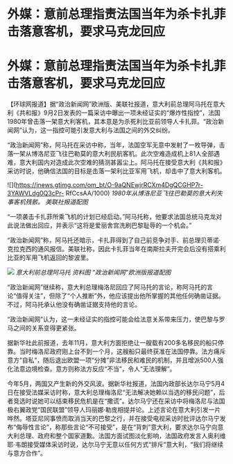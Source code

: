 # 外媒：意前总理指责法国当年为杀卡扎菲击落意客机，要求马克龙回应

# 外媒：意前总理指责法国当年为杀卡扎菲击落意客机，要求马克龙回应

【环球网报道】据“政治新闻网”欧洲版、美联社报道，意大利前总理阿马托在意大利《共和报》9月2日发表的一篇采访中曝出一项未经证实的“爆炸性指控”，法国1980年曾击落一架意大利客机，其本意是为杀死利比亚前领导人卡扎菲。“政治新闻网”认为，这一指控可能引发意大利与法国之间的外交纠纷。

“政治新闻网”称，阿马托在采访中称，当年，法国空军无意中发射了一枚导弹，击落一架从博洛尼亚飞往巴勒莫的意大利民航客机。此次空难造成机上81人全部遇难，意大利国内对造成此次空难的猜测甚嚣尘上。阿马托在接受意大利《共和报》采访时说，他确信法国的目标是击落一架利比亚军用飞机，却击中了意大利客机。

![](https://inews.gtimg.com/om_bt/O-9aQNEwjrRCXm4DgQCGHP7r-3YAWVLdg0Q3cPr-
RfCcsAA/1000) _1980年从博洛尼亚飞往巴勒莫的意大利失事客机残骸。 美联社报道配图_

“一项袭击卡扎菲所乘飞机的计划已经启动。”阿马托称，他要求法国总统马克龙对此说法做出回应，并表示“这将是爱丽舍宫洗刷巴黎耻辱的一个机会。”

“政治新闻网”称，阿马托还暗示，卡扎菲得到了自己前竞争对手、前总理贝蒂诺·克拉克西的通风报信。美联社称，因此卡扎菲当年在南斯拉夫开完会后没有搭乘利比亚的军用飞机返回的黎波里。

![](https://inews.gtimg.com/om_bt/OjEfNnlYJGK8XLwmCMuiX7TSh94hBq3MGOzebLoTcIMv4AA/1000)
_意大利前总理阿马托 资料图 “政治新闻网”欧洲版报道配图_

“政治新闻网”继续称，意大利总理梅洛尼回应了阿马托的言论，称阿马托的言论“值得关注”，但除了“个人推断”外，他应该提出他所掌握的其他任何确凿证据。不过，阿马托承认他没有确凿证据支持他的言论。

“政治新闻网”认为，这一未经证实的指控可能会给法意关系带来压力，使巴黎与罗马之间的关系变得更紧张。

据新华社此前报道，去年11月，意大利方面拒绝让一艘载有200多名移民的船只停靠。当时梅洛尼政府刚上台不到一个月，这艘船只最终获准在法国停靠。法方痛斥意方“自私”，随后退出欧盟一项“分摊”非法移民和难民的机制，并且增派500人强化法意边境检查。意方则称法方反应“不当”，令人“无法理解”。

今年5月，两国又产生新的外交风波。据新华社报道，法国内政部长达尔马宁5月4日在接受法媒采访时称，意大利总理梅洛尼“无法解决她赖以当选的移民问题”，后者竞选时说她可以结束移民危机是在“撒谎”。达尔马宁还在采访中将梅洛尼与法国极右翼政党“国民联盟”领导人玛丽娜·勒庞相提并论。上述言论在意大利引发一片哗然。塔亚尼同事愤而取消当天的巴黎之行，并在接受电视采访时批评达尔马宁发布“侮辱性言论”，称那些言论“不可接受”，是在“背刺”意大利，要求达尔马宁向意大利总理、政府和整个国家道歉。法国方面试图淡化影响，法国政府发言人奥利维耶·韦朗接受媒体采访时说，达尔马宁无意以任何方式“排斥”意大利，“我们将继续与意方合作”。

